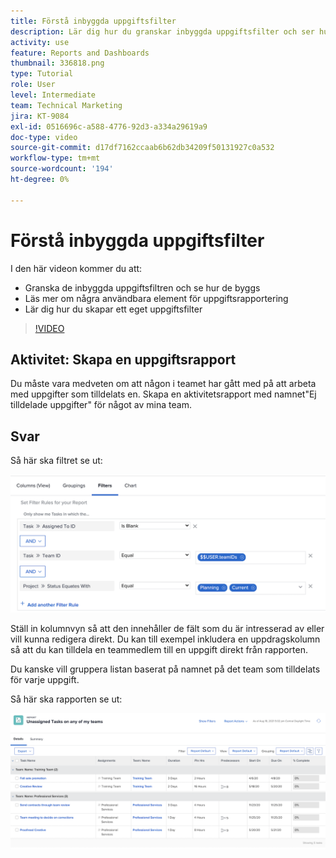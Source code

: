 ```yaml
---
title: Förstå inbyggda uppgiftsfilter
description: Lär dig hur du granskar inbyggda uppgiftsfilter och ser hur de har skapats, och hur du skapar ett eget uppgiftsfilter i Workfront.
activity: use
feature: Reports and Dashboards
thumbnail: 336818.png
type: Tutorial
role: User
level: Intermediate
team: Technical Marketing
jira: KT-9084
exl-id: 0516696c-a588-4776-92d3-a334a29619a9
doc-type: video
source-git-commit: d17df7162ccaab6b62db34209f50131927c0a532
workflow-type: tm+mt
source-wordcount: '194'
ht-degree: 0%

---
```


# Förstå inbyggda uppgiftsfilter

I den här videon kommer du att:

* Granska de inbyggda uppgiftsfiltren och se hur de byggs
* Läs mer om några användbara element för uppgiftsrapportering
* Lär dig hur du skapar ett eget uppgiftsfilter

>[!VIDEO](https://video.tv.adobe.com/v/336818/?quality=12&learn=on&enablevpops)

## Aktivitet: Skapa en uppgiftsrapport

Du måste vara medveten om att någon i teamet har gått med på att arbeta med uppgifter som tilldelats en. Skapa en aktivitetsrapport med namnet&quot;Ej tilldelade uppgifter&quot; för något av mina team.

## Svar

Så här ska filtret se ut:

![En bild av skärmen för att skapa ett aktivitetsfilter](assets/opening-built-in-task-filters-1.png)

Ställ in kolumnvyn så att den innehåller de fält som du är intresserad av eller vill kunna redigera direkt. Du kan till exempel inkludera en uppdragskolumn så att du kan tilldela en teammedlem till en uppgift direkt från rapporten.

Du kanske vill gruppera listan baserat på namnet på det team som tilldelats för varje uppgift.

Så här ska rapporten se ut:

![En bild av en aktivitetsrapport](assets/opening-built-in-task-filters-2.png)
